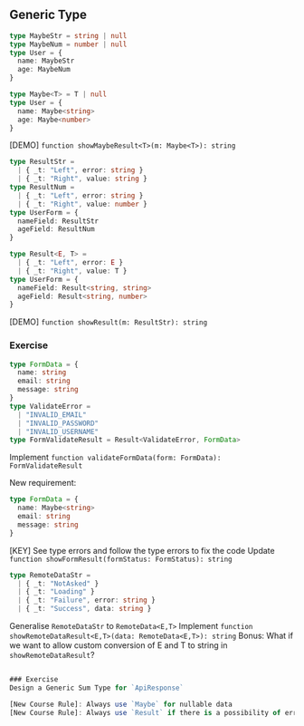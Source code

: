 ## Generic Type
```typescript
type MaybeStr = string | null
type MaybeNum = number | null
type User = {
  name: MaybeStr
  age: MaybeNum
}

type Maybe<T> = T | null
type User = {
  name: Maybe<string>
  age: Maybe<number>
}
```
[DEMO] `function showMaybeResult<T>(m: Maybe<T>): string`


```typescript
type ResultStr = 
  | { _t: "Left", error: string } 
  | { _t: "Right", value: string }
type ResultNum = 
  | { _t: "Left", error: string } 
  | { _t: "Right", value: number }
type UserForm = {
  nameField: ResultStr
  ageField: ResultNum
}

type Result<E, T> = 
  | { _t: "Left", error: E } 
  | { _t: "Right", value: T }
type UserForm = {
  nameField: Result<string, string>
  ageField: Result<string, number>
}
```
[DEMO] `function showResult(m: ResultStr): string`


### Exercise
```typescript
type FormData = {
  name: string
  email: string
  message: string
}
type ValidateError = 
  | "INVALID_EMAIL" 
  | "INVALID_PASSWORD" 
  | "INVALID_USERNAME"
type FormValidateResult = Result<ValidateError, FormData>
```
Implement `function validateFormData(form: FormData): FormValidateResult`

New requirement:
```typescript
type FormData = {
  name: Maybe<string>
  email: string
  message: string
}
```
[KEY] See type errors and follow the type errors to fix the code
Update `function showFormResult(formStatus: FormStatus): string`

```typescript
type RemoteDataStr = 
  | { _t: "NotAsked" }
  | { _t: "Loading" }
  | { _t: "Failure", error: string }
  | { _t: "Success", data: string }
```
Generalise `RemoteDataStr` to `RemoteData<E,T>`
Implement `function showRemoteDataResult<E,T>(data: RemoteData<E,T>): string`
Bonus: What if we want to allow custom conversion of E and T to string in `showRemoteDataResult`?

```typescript

### Exercise
Design a Generic Sum Type for `ApiResponse`

[New Course Rule]: Always use `Maybe` for nullable data
[New Course Rule]: Always use `Result` if there is a possibility of error
